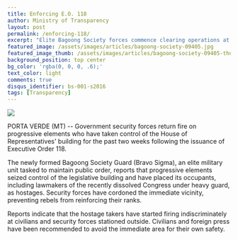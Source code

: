 ```yaml
---
title: Enforcing E.O. 118
author: Ministry of Transparency
layout: post
permalink: /enforcing-118/
excerpt: "Elite Bagoong Society forces commence clearing operations at the House of Representatives which has been illegally occupied by rebel sympathizers."
featured_image: /assets/images/articles/bagoong-society-09405.jpg
featured_image_thumb: /assets/images/articles/bagoong-society-09405-thumb.jpg
background_position: top center
bg_color: 'rgba(0, 0, 0, .6);'
text_color: light
comments: true
disqus_identifier: bs-001-s2016
tags: [Transparency]
---
```


<img src="/bagoongsociety/assets/images/articles/bagoong-society-09405.jpg">

PORTA VERDE (MT) -- Government security forces return fire on progressive elements who have taken control of the House of Representatives' building for the past two weeks following the issuance of Executive Order 118.

The newly formed Bagoong Society Guard (Bravo Sigma), an elite military unit tasked to maintain public order, reports that progressive elements seized control of the legislative building and have placed its occupants, including lawmakers of the recently dissolved Congress under heavy guard, as hostages. Security forces have cordoned the immediate vicinity, preventing rebels from reinforcing their ranks.

Reports indicate that the hostage takers have started firing indiscriminately at civilians and security forces stationed outside. Civilians and foreign press have been recommended to avoid the immediate area for their own safety.

[1]: https://www.flickr.com/photos/archondigital/24019342241/